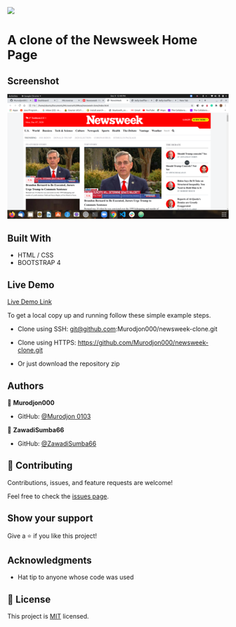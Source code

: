 ![](https://img.shields.io/badge/Microverse-blueviolet)

# A clone of the Newsweek Home Page

## Screenshot

![screenshot](./images/screenshot.png)

## Built With

- HTML / CSS
- BOOTSTRAP 4

## Live Demo

[Live Demo Link](https://murodjon000.github.io/newsweek-clone/)

To get a local copy up and running follow these simple example steps.

- Clone using SSH: git@github.com:Murodjon000/newsweek-clone.git

- Clone using HTTPS: https://github.com/Murodjon000/newsweek-clone.git

- Or just download the repository zip


## Authors

👤 **Murodjon000**

- GitHub: [@Murodjon 0103](https://github.com/Murodjon000)

👤 **ZawadiSumba66**

- GitHub: [@ZawadiSumba66](https://github.com/ZawadiSumba66)

## 🤝 Contributing

Contributions, issues, and feature requests are welcome!

Feel free to check the [issues page](https://github.com/Murodjon000/newsweek-clone/issues).

## Show your support

Give a ⭐️ if you like this project!

## Acknowledgments

- Hat tip to anyone whose code was used

## 📝 License

This project is [MIT](LICENSE) licensed.
